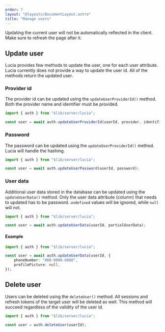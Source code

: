 ```yaml
---
order: 7
layout: "@layouts/DocumentLayout.astro"
title: "Manage users"
---
```


Updating the current user will not be automatically reflected in the client. Make sure to refresh the page after it.

## Update user

Lucia provides few methods to update the user, one for each user attribute. Lucia currently does not provide a way to update the user id. All of the methods return the updated user.

### Provider id

The provider id can be updated using the `updateUserProviderId()` method. Both the provider name and identifier must be provided.

```ts
import { auth } from "$lib/server/lucia";

const user = await auth.updateUserProviderId(userId, provider, identifier);
```

### Password

The password can be updated using the `updateUserProviderId()` method. Lucia will handle the hashing.

```ts
import { auth } from "$lib/server/lucia";

const user = await auth.updateUserPassword(userId, password);
```

### User data

Additional user data stored in the database can be updated using the `updateUserData()` method. Only the user data attribute (column) that needs to updated has to be password. `undefined` values will be ignored, while `null` will not.

```ts
import { auth } from "$lib/server/lucia";

const user = await auth.updateUserData(userId, partialUserData);
```

#### Example

```ts
import { auth } from "$lib/server/lucia";

const user = await auth.updateUserData(userId, {
    phoneNumber: "000-0000-0000",
    profilePicture: null,
});
```

## Delete user

Users can be deleted using the `deleteUser()` method. All sessions and refresh tokens of the target user will be deleted as well. This method will succeed regardless of the validity of the user id.

```ts
import { auth } from "$lib/server/lucia";

const user = auth.deleteUser(userId);
```
